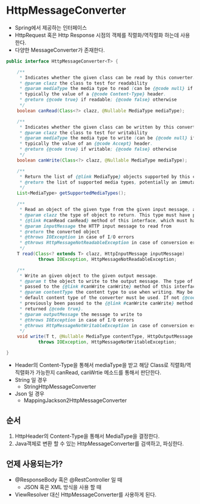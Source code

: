 # HttpMessageConverter
- Spring에서 제공하는 인터페이스
- HttpRequest 혹은 Http Response 시점의 객체를 직렬화/역직렬화 하는데 사용한다.
- 다양한 MessageConverter가 존재한다.

```java
public interface HttpMessageConverter<T> {

	/**
	 * Indicates whether the given class can be read by this converter.
	 * @param clazz the class to test for readability
	 * @param mediaType the media type to read (can be {@code null} if not specified);
	 * typically the value of a {@code Content-Type} header.
	 * @return {@code true} if readable; {@code false} otherwise
	 */
	boolean canRead(Class<?> clazz, @Nullable MediaType mediaType);

	/**
	 * Indicates whether the given class can be written by this converter.
	 * @param clazz the class to test for writability
	 * @param mediaType the media type to write (can be {@code null} if not specified);
	 * typically the value of an {@code Accept} header.
	 * @return {@code true} if writable; {@code false} otherwise
	 */
	boolean canWrite(Class<?> clazz, @Nullable MediaType mediaType);

	/**
	 * Return the list of {@link MediaType} objects supported by this converter.
	 * @return the list of supported media types, potentially an immutable copy
	 */
	List<MediaType> getSupportedMediaTypes();

	/**
	 * Read an object of the given type from the given input message, and returns it.
	 * @param clazz the type of object to return. This type must have previously been passed to the
	 * {@link #canRead canRead} method of this interface, which must have returned {@code true}.
	 * @param inputMessage the HTTP input message to read from
	 * @return the converted object
	 * @throws IOException in case of I/O errors
	 * @throws HttpMessageNotReadableException in case of conversion errors
	 */
	T read(Class<? extends T> clazz, HttpInputMessage inputMessage)
			throws IOException, HttpMessageNotReadableException;

	/**
	 * Write an given object to the given output message.
	 * @param t the object to write to the output message. The type of this object must have previously been
	 * passed to the {@link #canWrite canWrite} method of this interface, which must have returned {@code true}.
	 * @param contentType the content type to use when writing. May be {@code null} to indicate that the
	 * default content type of the converter must be used. If not {@code null}, this media type must have
	 * previously been passed to the {@link #canWrite canWrite} method of this interface, which must have
	 * returned {@code true}.
	 * @param outputMessage the message to write to
	 * @throws IOException in case of I/O errors
	 * @throws HttpMessageNotWritableException in case of conversion errors
	 */
	void write(T t, @Nullable MediaType contentType, HttpOutputMessage outputMessage)
			throws IOException, HttpMessageNotWritableException;

}

```
- Header의 Content-Type을 통해서 mediaType을 받고 
  해당 Class로 직렬화/역직렬화가 가능한지 canRead, canWrtie 메소드를 통해서 판단한다.
- String 일 경우
  - StringHttpMessageConverter
- Json 일 경우
  - MappingJackson2HttpMessageConverter

## 순서
1. HttpHeader의 Content-Type을 통해서 MediaType을 결정한다.
2. Java객체로 변환 할 수 있는 HttpMessageConverter를 검색하고, 파싱한다.

## 언제 사용되는가?
- @ResponseBody 혹은 @RestController 일 때
  - JSON 혹은 XML 방식을 사용 할 때
- ViewResolver 대신 HttpMessageConverter를 사용하게 된다.